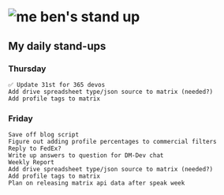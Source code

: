 # ![me](https://avatars2.githubusercontent.com/u/5232044?s=50&v=4) ben's stand up

## My daily stand-ups

### Thursday 

    ✅ Update 31st for 365 devos
    Add drive spreadsheet type/json source to matrix (needed?)
    Add profile tags to matrix
    
### Friday
    
    Save off blog script
    Figure out adding profile percentages to commercial filters
    Reply to FedEx?
    Write up answers to question for DM-Dev chat
    Weekly Report
    Add drive spreadsheet type/json source to matrix (needed?)
    Add profile tags to matrix
    Plan on releasing matrix api data after speak week
